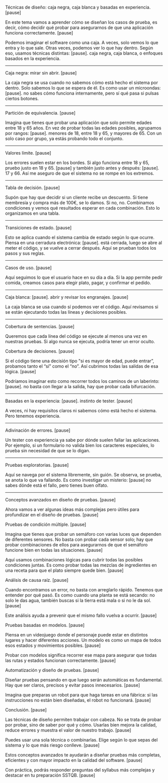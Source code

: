 Técnicas de diseño: caja negra, caja blanca y basadas en experiencia. [pause]

En este tema vamos a aprender cómo se diseñan los casos de prueba, es decir, cómo decidir qué probar para asegurarnos de que una aplicación funciona correctamente. [pause]

Podemos imaginar el software como una caja. A veces, solo vemos lo que entra y lo que sale. Otras veces, podemos ver lo que hay dentro. Según eso, usamos técnicas distintas: [pause]. caja negra, caja blanca, o enfoques basados en la experiencia.

---

Caja negra: mirar sin abrir. [pause]

La caja negra se usa cuando no sabemos cómo está hecho el sistema por dentro. Solo sabemos lo que se espera de él. Es como usar un microondas: [pause]. no sabes cómo funciona internamente, pero sí qué pasa si pulsas ciertos botones.

---

Partición de equivalencia. [pause]

Imagina que tienes que probar una aplicación que solo permite edades entre 18 y 65 años. En vez de probar todas las edades posibles, agrupamos por rangos: [pause]. menores de 18, entre 18 y 65, y mayores de 65. Con un solo caso por grupo, ya estás probando todo el conjunto.

---

Valores límite. [pause]

Los errores suelen estar en los bordes. Si algo funciona entre 18 y 65, pruebo justo en 18 y 65. [pause] y también justo antes y después: [pause]. 17 y 66. Así me aseguro de que el sistema no se rompe en los extremos.

---

Tabla de decisión. [pause]

Supón que hay que decidir si un cliente recibe un descuento. Si tiene membresía y compra más de 100€, se lo damos. Si no, no. Combinamos condiciones y vemos qué resultados esperar en cada combinación. Esto lo organizamos en una tabla.

---

Transiciones de estado. [pause]

Esto se aplica cuando el sistema cambia de estado según lo que ocurre. Piensa en una cerradura electrónica: [pause]. está cerrada, luego se abre al meter el código, y se vuelve a cerrar después. Aquí se prueban todos los pasos y sus reglas.

---

Casos de uso. [pause]

Aquí seguimos lo que el usuario hace en su día a día. Si la app permite pedir comida, creamos casos para elegir plato, pagar, y confirmar el pedido.

---

Caja blanca: [pause]. abrir y revisar los engranajes. [pause]

La caja blanca se usa cuando sí podemos ver el código. Aquí revisamos si se están ejecutando todas las líneas y decisiones posibles.

---

Cobertura de sentencias. [pause]

Queremos que cada línea del código se ejecute al menos una vez en nuestras pruebas. Si algo nunca se ejecuta, podría tener un error oculto.

Cobertura de decisiones. [pause]

Si el código tiene una decisión tipo "si es mayor de edad, puede entrar”, probamos tanto el “sí” como el “no”. Así cubrimos todas las salidas de esa lógica. [pause]

Podríamos imaginar esto como recorrer todos los caminos de un laberinto: [pause]. no basta con llegar a la salida, hay que probar cada bifurcación.

---

Basadas en la experiencia: [pause]. instinto de tester. [pause]

A veces, ni hay requisitos claros ni sabemos cómo está hecho el sistema. Pero tenemos experiencia.

---

Adivinación de errores. [pause]

Un tester con experiencia ya sabe por dónde suelen fallar las aplicaciones. Por ejemplo, si un formulario no valida bien los caracteres especiales, lo prueba sin necesidad de que se lo digan.

---

Pruebas exploratorias. [pause]

Aquí se navega por el sistema libremente, sin guión. Se observa, se prueba, se anota lo que va fallando. Es como investigar un misterio: [pause] no sabes dónde está el fallo, pero tienes buen olfato.

---

Conceptos avanzados en diseño de pruebas. [pause]

Ahora vamos a ver algunas ideas más complejas pero útiles para profundizar en el diseño de pruebas. [pause]

Pruebas de condición múltiple. [pause]

Imagina que tienes que probar un semáforo con varias luces que dependen de diferentes sensores. No basta con probar cada sensor solo; hay que probar combinaciones de ellos para asegurarnos de que el semáforo funcione bien en todas las situaciones. [pause]

Aquí usamos combinaciones lógicas para cubrir todas las posibles condiciones juntas. Es como probar todas las mezclas de ingredientes en una receta para que el plato siempre quede bien. [pause]

Análisis de causa raíz. [pause]

Cuando encontramos un error, no basta con arreglarlo rápido. Tenemos que entender por qué pasó. Es como cuando una planta se está secando: no solo le das agua, también buscas si la tierra está mala o si no le da sol. [pause]

Este análisis ayuda a prevenir que el mismo fallo vuelva a ocurrir. [pause]

Pruebas basadas en modelos. [pause]

Piensa en un videojuego donde el personaje puede estar en distintos lugares y hacer diferentes acciones. Un modelo es como un mapa de todos esos estados y movimientos posibles. [pause]

Probar con modelos significa recorrer ese mapa para asegurar que todas las rutas y estados funcionan correctamente. [pause]

Automatización y diseño de pruebas. [pause]

Diseñar pruebas pensando en que luego serán automáticas es fundamental. Hay que ser claros, precisos y evitar pasos innecesarios. [pause]

Imagina que preparas un robot para que haga tareas en una fábrica: si las instrucciones no están bien diseñadas, el robot no funcionará. [pause]

Conclusión. [pause]

Las técnicas de diseño permiten trabajar con cabeza. No se trata de probar por probar, sino de saber por qué y cómo. Usarlas bien mejora la calidad, reduce errores y muestra el valor de nuestro trabajo. [pause]

Puedes usar una sola técnica o combinarlas. Elige según lo que sepas del sistema y lo que más riesgo conlleve. [pause]

Estos conceptos avanzados te ayudarán a diseñar pruebas más completas, eficientes y con mayor impacto en la calidad del software. [pause]

Con práctica, podrás responder preguntas del syllabus más complejas y destacar en tu preparación SSTQB. [pause]
